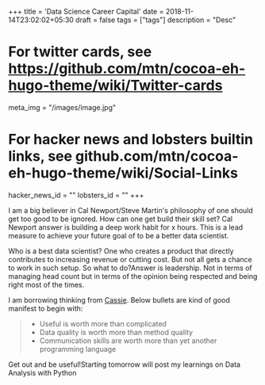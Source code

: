 +++
title = 'Data Science Career Capital'
date = 2018-11-14T23:02:02+05:30
draft = false
tags = ["tags"]
description = "Desc"

# For twitter cards, see https://github.com/mtn/cocoa-eh-hugo-theme/wiki/Twitter-cards
meta_img = "/images/image.jpg"

# For hacker news and lobsters builtin links, see github.com/mtn/cocoa-eh-hugo-theme/wiki/Social-Links
hacker_news_id = ""
lobsters_id = ""
+++

I am a big believer in Cal Newport/Steve Martin's philosophy of one should get too good to be ignored.
How can one get build their skill set? Cal Newport answer is building a deep work habit for x hours. This is a lead measure to achieve your future goal of to be a better data scientist.

Who is a best data scientist?
One who creates a product that directly contributes to increasing revenue or cutting cost. But not all gets a chance to work in such setup. So what to do?Answer is leadership. Not in terms of managing head count but in terms of the opinion being respected and being right most of the times. 

I am borrowing thinking from [Cassie](https://mlconf.com/interview-with-cassie-kozyrkov-chief-decision-scientist-at-google-by-reshama-shaikh-program-committee-member/).
Below bullets are kind of good manifest to begin with:

>* Useful is worth more than complicated
>* Data quality is worth more than method quality
>* Communication skills are worth more than yet another programming language

Get out and be useful!Starting tomorrow will post my learnings on Data Analysis with Python
